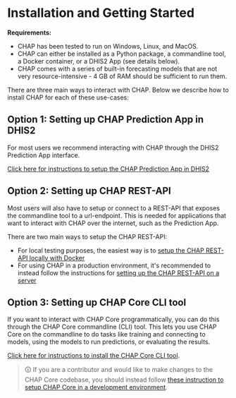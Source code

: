# Installation and Getting Started

**Requirements:**

- CHAP has been tested to run on Windows, Linux, and MacOS. 
- CHAP can either be installed as a Python package, a commandline tool, a Docker container, or a DHIS2 App (see details below). 
- CHAP comes with a series of built-in forecasting models that are not very resource-intensive - 4 GB of RAM should be sufficient to run them. 

There are three main ways to interact with CHAP. Below we describe how to install CHAP for each of these use-cases:

## Option 1: Setting up CHAP Prediction App in DHIS2

For most users we recommend interacting with CHAP through the DHIS2 Prediction App interface. 

[Click here for instructions to setup the CHAP Prediction App in DHIS2](prediction-app-setup)

## Option 2: Setting up CHAP REST-API

Most users will also have to setup or connect to a REST-API that exposes the commandline tool to a url-endpoint. This is needed for applications that want to interact with CHAP over the internet, such as the Prediction App. 

There are two main ways to setup the CHAP REST-API:

- For local testing purposes, the easiest way is to [setup the CHAP REST-API locally with Docker](docker-compose-doc)
- For using CHAP in a production environment, it's recommended to instead follow the instructions for [setting up the CHAP REST-API on a server](running-chap-on-server)

## Option 3: Setting up CHAP Core CLI tool

If you want to interact with CHAP Core programmatically, you can do this through the CHAP Core commandline (CLI) tool. This lets you use CHAP Core on the commandline to do tasks like training and connecting to models, using the models to run predictions, or evaluating the results. 

[Click here for instructions to install the CHAP Core CLI tool](chap-core-setup). 

> &#x1F6C8; If you are a contributor and would like to make changes to the CHAP Core codebase, you should instead follow [these instruction to setup CHAP Core in a development environment](chap-contributor-setup). 
